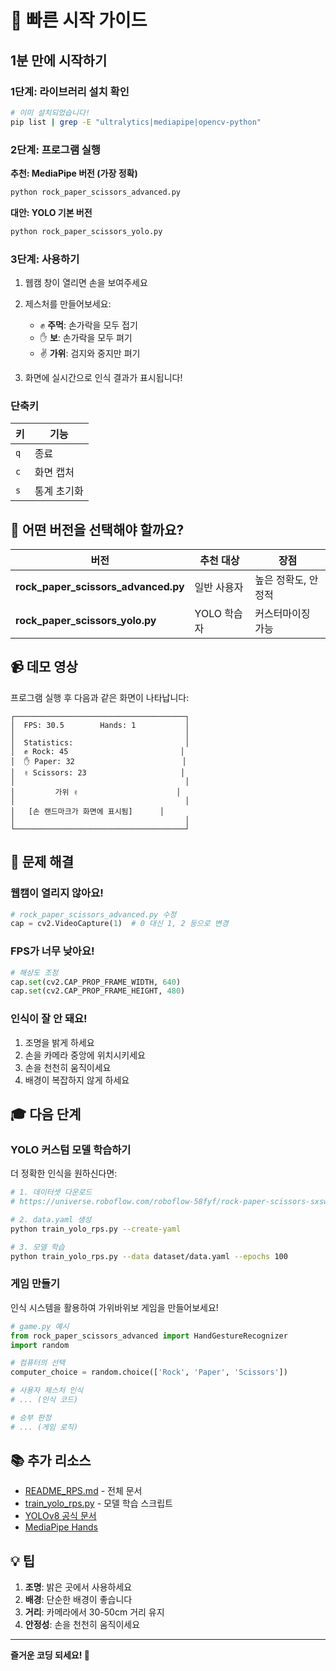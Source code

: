 # 🚀 빠른 시작 가이드

## 1분 만에 시작하기

### 1단계: 라이브러리 설치 확인

```bash
# 이미 설치되었습니다!
pip list | grep -E "ultralytics|mediapipe|opencv-python"
```

### 2단계: 프로그램 실행

**추천: MediaPipe 버전 (가장 정확)**

```bash
python rock_paper_scissors_advanced.py
```

**대안: YOLO 기본 버전**

```bash
python rock_paper_scissors_yolo.py
```

### 3단계: 사용하기

1. 웹캠 창이 열리면 손을 보여주세요
2. 제스처를 만들어보세요:
   - ✊ **주먹**: 손가락을 모두 접기
   - ✋ **보**: 손가락을 모두 펴기
   - ✌️ **가위**: 검지와 중지만 펴기

3. 화면에 실시간으로 인식 결과가 표시됩니다!

### 단축키

| 키 | 기능 |
|----|------|
| `q` | 종료 |
| `c` | 화면 캡처 |
| `s` | 통계 초기화 |

## 🎯 어떤 버전을 선택해야 할까요?

| 버전 | 추천 대상 | 장점 |
|------|----------|------|
| **rock_paper_scissors_advanced.py** | 일반 사용자 | 높은 정확도, 안정적 |
| **rock_paper_scissors_yolo.py** | YOLO 학습자 | 커스터마이징 가능 |

## 📹 데모 영상

프로그램 실행 후 다음과 같은 화면이 나타납니다:

```
┌──────────────────────────────────────┐
│  FPS: 30.5        Hands: 1           │
│                                      │
│  Statistics:                         │
│  ✊ Rock: 45                         │
│  ✋ Paper: 32                        │
│  ✌️ Scissors: 23                     │
│                                      │
│         가위 ✌️                      │
│                                      │
│   [손 랜드마크가 화면에 표시됨]      │
│                                      │
└──────────────────────────────────────┘
```

## 🔧 문제 해결

### 웹캠이 열리지 않아요!

```python
# rock_paper_scissors_advanced.py 수정
cap = cv2.VideoCapture(1)  # 0 대신 1, 2 등으로 변경
```

### FPS가 너무 낮아요!

```python
# 해상도 조정
cap.set(cv2.CAP_PROP_FRAME_WIDTH, 640)
cap.set(cv2.CAP_PROP_FRAME_HEIGHT, 480)
```

### 인식이 잘 안 돼요!

1. 조명을 밝게 하세요
2. 손을 카메라 중앙에 위치시키세요
3. 손을 천천히 움직이세요
4. 배경이 복잡하지 않게 하세요

## 🎓 다음 단계

### YOLO 커스텀 모델 학습하기

더 정확한 인식을 원하신다면:

```bash
# 1. 데이터셋 다운로드
# https://universe.roboflow.com/roboflow-58fyf/rock-paper-scissors-sxsw

# 2. data.yaml 생성
python train_yolo_rps.py --create-yaml

# 3. 모델 학습
python train_yolo_rps.py --data dataset/data.yaml --epochs 100
```

### 게임 만들기

인식 시스템을 활용하여 가위바위보 게임을 만들어보세요!

```python
# game.py 예시
from rock_paper_scissors_advanced import HandGestureRecognizer
import random

# 컴퓨터의 선택
computer_choice = random.choice(['Rock', 'Paper', 'Scissors'])

# 사용자 제스처 인식
# ... (인식 코드)

# 승부 판정
# ... (게임 로직)
```

## 📚 추가 리소스

- [README_RPS.md](README_RPS.md) - 전체 문서
- [train_yolo_rps.py](train_yolo_rps.py) - 모델 학습 스크립트
- [YOLOv8 공식 문서](https://docs.ultralytics.com/)
- [MediaPipe Hands](https://google.github.io/mediapipe/solutions/hands.html)

## 💡 팁

1. **조명**: 밝은 곳에서 사용하세요
2. **배경**: 단순한 배경이 좋습니다
3. **거리**: 카메라에서 30-50cm 거리 유지
4. **안정성**: 손을 천천히 움직이세요

---

**즐거운 코딩 되세요! 🎉**
